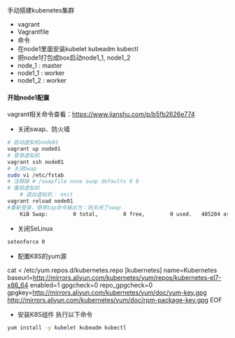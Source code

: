 手动搭建kubenetes集群
- vagrant
- Vagrantfile
- 命令
- 在node1里面安装kubelet kubeadm kubectl
- 把node1打包成box启动node1_1, node1_2
- node_1 : master
- node1_1 : worker
- node1_2 : worker

#### 开始node1配置
vagrant相关命令查看：https://www.jianshu.com/p/b5fb2626e774
- 关闭swap、防火墙
```bash
# 启动虚拟机node01
vagrant up node01
# 登录虚拟机
vagrant ssh node01
# 关闭Swap
sudo vi /etc/fstab
# 注释掉 # /swapfile none swap defaults 0 0
# 重启虚拟机
    # 退出虚拟机： exit
vagrant reload node01
#重新登录，使用top命令输出为：则关闭了swap
    KiB Swap:        0 total,        0 free,        0 used.   405204 avail Mem 
```


- 关闭SeLinux
```bash
setenforce 0
```
- 配置K8S的yum源

cat <<EOF > /etc/yum.repos.d/kubernetes.repo
[kubernetes]
name=Kubernetes
baseurl=http://mirrors.aliyun.com/kubernetes/yum/repos/kubernetes-el7-x86_64
enabled=1
gpgcheck=0
repo_gpgcheck=0
gpgkey=http://mirrors.aliyun.com/kubernetes/yum/doc/yum-key.gpg
        http://mirrors.aliyun.com/kubernetes/yum/doc/rpm-package-key.gpg
EOF


- 安装K8S组件
执行以下命令
```bash
yum install -y kubelet kubeadm kubectl
```




